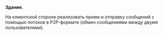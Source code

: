 **Здание.**

На клиентской стороне реализовать прием и отправку сообщений с помощью потоков в P2P-формате (обмен сообщениями между двумя пользователями).